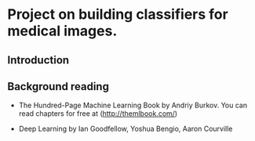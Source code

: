# Project on building classifiers for medical images.

## Introduction


## Background reading

* The Hundred-Page Machine Learning Book
by Andriy Burkov. You can read chapters for free at (http://themlbook.com/)

* Deep Learning by Ian Goodfellow, Yoshua Bengio, Aaron Courville